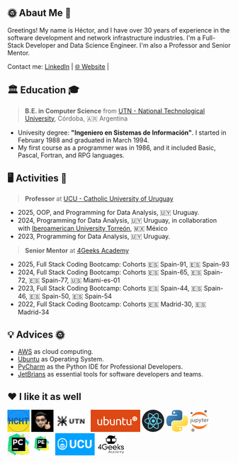 ## 🌞 Abaut Me 🚀

Greetings! My name is Héctor, and I have over 30 years of experience in the software development and network infrastructure industries. I'm a Full-Stack Developer and Data Science Engineer. I'm also a Professor and Senior Mentor.

Contact me: [LinkedIn](https://www.linkedin.com/in/hector-chocobar/) | [🌐 Website](https://chocobar.net) |

## 🏛️ Education 🎓

> **B.E. in Computer Science** from [UTN - National Technological University](https://www.utn.edu.ar/es/), Córdoba, 🇦🇷 Argentina

- Univesity degree: **"Ingeniero en Sistemas de Información"**. I started in February 1988 and graduated in March 1994.
- My first course as a programmer was in 1986, and it included Basic, Pascal, Fortran, and RPG languages.

## 🖥️ Activities 💼

> **Professor** at [UCU - Catholic University of Uruguay](https://ucu.edu.uy)

- 2025, OOP, and Programming for Data Analysis, 🇺🇾 Uruguay.
- 2024, Programming for Data Analysis, 🇺🇾 Uruguay, in collaboration with [Iberoamerican University Torreón](https://www.iberotorreon.mx/), 🇲🇽 México
- 2023, Programming for Data Analysis, 🇺🇾 Uruguay.

> **Senior Mentor** at [4Geeks Academy](https://4geeksacademy.com/)

- 2025, Full Stack Coding Bootcamp: Cohorts 🇪🇸 Spain-91, 🇪🇸 Spain-93
- 2024, Full Stack Coding Bootcamp: Cohorts 🇪🇸 Spain-65, 🇪🇸 Spain-72, 🇪🇸 Spain-77, 🇺🇸 Miami-es-01
- 2023, Full Stack Coding Bootcamp: Cohorts 🇪🇸 Spain-44, 🇪🇸 Spain-46, 🇪🇸 Spain-50, 🇪🇸 Spain-54
- 2022, Full Stack Coding Bootcamp: Cohorts 🇪🇸 Madrid-30, 🇪🇸 Madrid-34

## 💡 Advices 🌞

- [AWS](https://aws.amazon.com/) as cloud computing.
- [Ubuntu](https://ubuntu.com/download/desktop) as Operating System.
- [PyCharm](https://www.jetbrains.com/pycharm/download/) as the Python IDE for Professional Developers.
- [JetBrians](https://www.jetbrains.com/) as essential tools for software developers and teams.


## ❤️ I like it as well

<img src="./img/logo-hcht-uk.jpg"
     width="50" height="50"
     alt="I stand with Ukraine">
<img src="./img/gravatar-hector.png"
     height="50"
     alt="Avatar de Héctor">
<img src="./img/logo-utn.png"
     height="50"
     alt="Universidad Tecnológica Nacional">
<img src="./img/logo-ubuntu.png"
     height="50"
     alt="Logo Ubuntu">
<img src="./img/logo-reactjs.png"
     height="50"
     alt="Logo React">
<img src="./img/logo-python.png"
     height="50"
     alt="Logo Python">
<img src="./img/logo-jupyter.svg"
     height="50"
     alt="Logo Jupyter">
<img src="./img/logo-pycharm.jpeg"
     height="50"
     alt="Logo PyCharm">
<img src="./img/logo-pycharm-edu.jpeg"
     height="50"
     alt="Logo PyCharm">
<img src="./img/logo-ucu.png"
     height="50"
     alt="Logo Catholic University of Uruguay">
<img src="./img/logo-4geeks.png"
     height="50"
     alt="Logo 4Geeks Academy">

